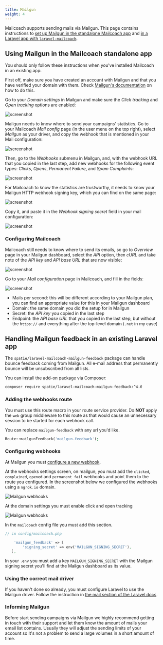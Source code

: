 ```yaml
---
title: Mailgun
weight: 4
---
```


Mailcoach supports sending mails via Mailgun. This page contains instructions to [set up Mailgun in the standalone Mailcoach app](/docs/laravel-mailcoach/v4/mail-configuration/mailgun#using-mailgun-in-the-mailcoach-standalone-app) and [in a Laravel app with `laravel-mailcoach`](/docs/laravel-mailcoach/v4/mail-configuration/mailgun#handling-mailgun-feedback-in-an-existing-laravel-app).

## Using Mailgun in the Mailcoach standalone app

You should only follow these instructions when you've installed Mailcoach in an existing app.

First off, make sure you have created an account with Mailgun and that you have verified your domain with them. Check [Mailgun's documentation](https://documentation.mailgun.com/en/latest/user_manual.html#verifying-your-domain) on how to do this.

Go to your _Domain settings_ in Mailgun and make sure the _Click tracking_ and _Open tracking_ options are enabled:

![screenshot](/docs/laravel-mailcoach/v4/images/mailgun-domain-settings.png)

Mailgun needs to know where to send your campaigns' statistics. Go to your Mailcoach _Mail config_ page (in the user menu on the top right), select _Mailgun_ as your driver, and copy the webhook that is mentioned in your Mail configuration:

![screenshot](/docs/laravel-mailcoach/v4/images/mail-configuration/mailgun-copy-webhook.png)

Then, go to the _Webhooks_ submenu in Mailgun, and, with the webhook URL that you copied in the last step, add new webhooks for the following event types: _Clicks_, _Opens_, _Permanent Failure_, and _Spam Complaints_:

![screenshot](/docs/laravel-mailcoach/v4/images/mailgun-webhooks.png)

For Mailcoach to know the statistics are trustworthy, it needs to know your Mailgun HTTP webhook signing key, which you can find on the same page:

![screenshot](/docs/laravel-mailcoach/v4/images/mail-configuration/mailgun-copy-webhook-signing-key.png)

Copy it, and paste it in the _Webhook signing secret_ field in your mail configuration:

![screenshot](/docs/laravel-mailcoach/v4/images/mail-configuration/mailgun-copy-webhook-signing-key.png)

### Configuring Mailcoach

Mailcoach still needs to know where to send its emails, so go to _Overview_ page in your Mailgun dashboard, select the _API_ option, then _cURL_ and take note of the _API key_ and _API base URL_ that are now visible:

![screenshot](/docs/laravel-mailcoach/v4/images/mail-configuration/mailgun-api-key.png)

Go to your _Mail configuration_ page in Mailcoach, and fill in the fields:

![screenshot](/docs/laravel-mailcoach/v4/images/mail-configuration/mailgun-setup-mail-config.png)

- Mails per second: this will be different according to your Mailgun plan, you can find an appropriate value for this in your Mailgun dashboard
- Domain: the same domain you did the setup for in Mailgun
- Secret: the _API key_ you copied in the last step
- Endpoint: the _API base URL_ that you copied in the last step, but without the `https://` and everything after the top-level domain (`.net` in my case)

## Handling Mailgun feedback in an existing Laravel app

The `spatie/laravel-mailcoach-mailgun-feedback` package can handle bounce feedback coming from Mailgun. All e-mail address that permanently bounce will be unsubscribed from all lists.

You can install the add-on package via Composer:

```bash
composer require spatie/laravel-mailcoach-mailgun-feedback:^4.0
```

### Adding the webhooks route

You must use this route macro in your route service provider. Do **NOT** apply the `web` group middleware to this route as that would cause an unnecessary session to be started for each webhook call.

You can replace `mailgun-feedback` with any url you'd like.


```php
Route::mailgunFeedback('mailgun-feedback');
```

### Configuring webhooks

At Mailgun you must [configure a new webhook](https://www.mailgun.com/blog/a-guide-to-using-mailguns-webhooks/).

At the webhooks settings screen, on mailgun, you must add the `clicked`, `complained`, `opened` and `permanent_fail` webhooks and point them to the route you configured. In the screenshot below we configured the webhooks using a `ngrok.io` domain.

![Mailgun webhooks](/docs/laravel-mailcoach/v4/images/mailgun-webhooks.png)

At the domain settings you must enable click and open tracking

![Mailgun webhooks](/docs/laravel-mailcoach/v4/images/mailgun-domain-settings.png)


In the `mailcoach` config file you must add this section.

```php
// in config/mailcoach.php

    'mailgun_feedback' => [
        'signing_secret' => env('MAILGUN_SIGNING_SECRET'),
   ],
```

In your `.env` you must add a key `MAILGUN_SIGNING_SECRET` with the Mailgun signing secret you'll find at the Mailgun dashboard as its value.

### Using the correct mail driver

If you haven't done so already, you must configure Laravel to use the Mailgun driver. Follow the instruction in [the mail section of the Laravel docs](https://laravel.com/docs/7.x/mail#driver-prerequisites).

### Informing Mailgun

Before start sending campaigns via Mailgun we highly recommend getting in touch with their support and let them know the amount of mails your email list contains. Usually they will adjust the sending limits of your account so it's not a problem to send a large volumes in a short amount of time.
